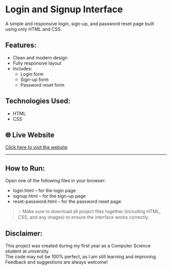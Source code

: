 # Login and Signup Interface

A simple and responsive login, sign-up, and password reset page built using only HTML and CSS.

## Features:
- Clean and modern design  
- Fully responsive layout  
- Includes:
  - Login form  
  - Sign-up form  
  - Password reset form

## Technologies Used:
- HTML  
- CSS

## 🌐 Live Website

[Click here to visit the website](https://l797l.github.io/l797l-University-GPA-Calculator/)

---

## How to Run:
Open one of the following files in your browser:
- login.html – for the login page  
- signup.html – for the sign-up page  
- reset-password.html – for the password reset page

> 💡 Make sure to download all project files together (including HTML, CSS, and any images) to ensure the interface works correctly.

## Disclaimer:
This project was created during my first year as a Computer Science student at university.  
The code may not be 100% perfect, as I am still learning and improving.  
Feedback and suggestions are always welcome!
